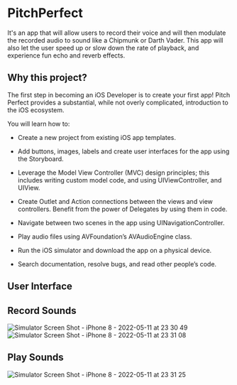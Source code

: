 # PitchPerfect
It's an app that will allow users to record their voice and will then modulate the recorded audio to sound like a Chipmunk or Darth Vader. This app will also let the user speed up or slow down the rate of playback, and experience fun echo and reverb effects.

## Why this project?

The first step in becoming an iOS Developer is to create your first app! Pitch Perfect provides a substantial, while not overly complicated, introduction to the iOS ecosystem.

You will learn how to:


* Create a new project from existing iOS app templates.

* Add buttons, images, labels and create user interfaces for the app using the Storyboard.

* Leverage the Model View Controller (MVC) design principles; this includes writing custom model code, and using UIViewController, and UIView.

* Create Outlet and Action connections between the views and view controllers. Benefit from the power of Delegates by using them in code.

* Navigate between two scenes in the app using UINavigationController.

* Play audio files using AVFoundation’s AVAudioEngine class.

* Run the iOS simulator and download the app on a physical device.

* Search documentation, resolve bugs, and read other people’s code.

## User Interface

## Record Sounds 
![Simulator Screen Shot - iPhone 8 - 2022-05-11 at 23 30 49](https://user-images.githubusercontent.com/92055081/168144119-306e1dc3-3b94-4055-9cfb-925b02a9ea8b.png) ![Simulator Screen Shot - iPhone 8 - 2022-05-11 at 23 31 08](https://user-images.githubusercontent.com/92055081/168144912-6116693c-9752-4faf-be94-6cd4458e8789.png)

## Play Sounds
![Simulator Screen Shot - iPhone 8 - 2022-05-11 at 23 31 25](https://user-images.githubusercontent.com/92055081/168145396-f26a3ab7-0534-4a7d-96e0-26e960a9bbcc.png)

